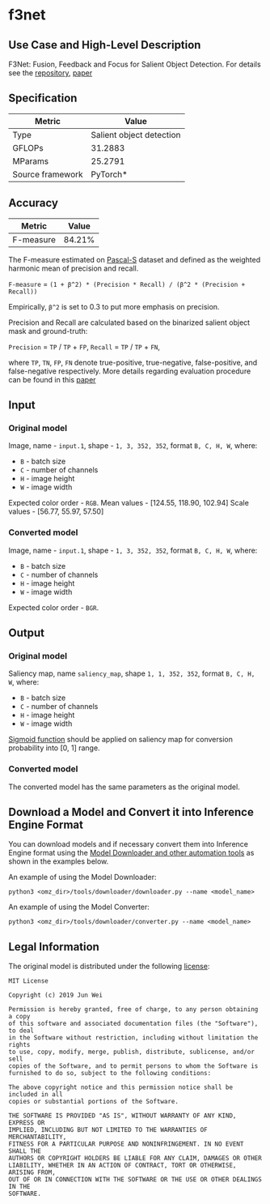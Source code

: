 # f3net

## Use Case and High-Level Description

F3Net: Fusion, Feedback and Focus for Salient Object Detection. For details see
the [repository](https://github.com/weijun88/F3Net), [paper](https://arxiv.org/abs/1911.11445)

## Specification

| Metric                          | Value                                    |
|---------------------------------|------------------------------------------|
| Type                            | Salient object detection                 |
| GFLOPs                          | 31.2883                                  |
| MParams                         | 25.2791                                  |
| Source framework                | PyTorch\*                                |

## Accuracy

| Metric    | Value |
| --------- | ----- |
| F-measure | 84.21%|

The F-measure estimated on [Pascal-S](http://cbs.ic.gatech.edu/salobj/) dataset and defined as the weighted harmonic mean of precision and recall.

`F-measure` = `(1 + β^2) * (Precision * Recall) / (β^2 * (Precision + Recall))`

Empirically, `β^2` is set to 0.3 to put more emphasis on precision.

Precision and Recall are calculated based on the binarized salient object mask and ground-truth:

`Precision` = `TP` / `TP` + `FP`, `Recall` = `TP` / `TP` + `FN`,

where `TP`, `TN`, `FP`, `FN` denote true-positive, true-negative, false-positive, and false-negative respectively.
More details regarding evaluation procedure can be found in this [paper](https://ieeexplore.ieee.org/document/5206596)

## Input

### Original model

Image, name - `input.1`, shape - `1, 3, 352, 352`, format `B, C, H, W`, where:

- `B` - batch size
- `C` - number of channels
- `H` - image height
- `W` - image width

Expected color order - `RGB`.
Mean values - [124.55, 118.90, 102.94]
Scale values - [56.77,  55.97,  57.50]

### Converted model

Image, name - `input.1`, shape - `1, 3, 352, 352`, format `B, C, H, W`, where:

- `B` - batch size
- `C` - number of channels
- `H` - image height
- `W` - image width

Expected color order - `BGR`.

## Output

### Original model
Saliency map, name `saliency_map`, shape `1, 1, 352, 352`, format `B, C, H, W`, where:

- `B` - batch size
- `C` - number of channels
- `H` - image height
- `W` - image width

[Sigmoid function](https://en.wikipedia.org/wiki/Sigmoid_function) should be applied on saliency map for conversion probability into [0, 1] range.

### Converted model

The converted model has the same parameters as the original model.

## Download a Model and Convert it into Inference Engine Format

You can download models and if necessary convert them into Inference Engine format using the [Model Downloader and other automation tools](../../../tools/downloader/README.md) as shown in the examples below.

An example of using the Model Downloader:
```
python3 <omz_dir>/tools/downloader/downloader.py --name <model_name>
```

An example of using the Model Converter:
```
python3 <omz_dir>/tools/downloader/converter.py --name <model_name>
```

## Legal Information

The original model is distributed under the following
[license](https://github.com/weijun88/F3Net/blob/master/LICENSE):

```
MIT License

Copyright (c) 2019 Jun Wei

Permission is hereby granted, free of charge, to any person obtaining a copy
of this software and associated documentation files (the "Software"), to deal
in the Software without restriction, including without limitation the rights
to use, copy, modify, merge, publish, distribute, sublicense, and/or sell
copies of the Software, and to permit persons to whom the Software is
furnished to do so, subject to the following conditions:

The above copyright notice and this permission notice shall be included in all
copies or substantial portions of the Software.

THE SOFTWARE IS PROVIDED "AS IS", WITHOUT WARRANTY OF ANY KIND, EXPRESS OR
IMPLIED, INCLUDING BUT NOT LIMITED TO THE WARRANTIES OF MERCHANTABILITY,
FITNESS FOR A PARTICULAR PURPOSE AND NONINFRINGEMENT. IN NO EVENT SHALL THE
AUTHORS OR COPYRIGHT HOLDERS BE LIABLE FOR ANY CLAIM, DAMAGES OR OTHER
LIABILITY, WHETHER IN AN ACTION OF CONTRACT, TORT OR OTHERWISE, ARISING FROM,
OUT OF OR IN CONNECTION WITH THE SOFTWARE OR THE USE OR OTHER DEALINGS IN THE
SOFTWARE.
```
